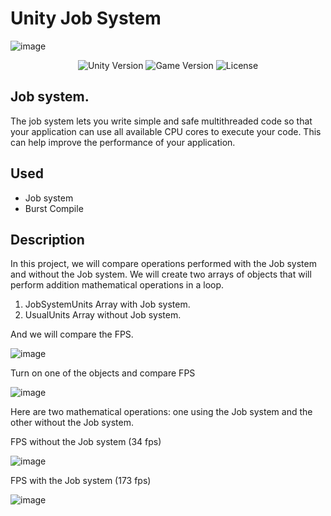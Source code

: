 # Unity Job System
![image](https://github.com/CreatNatoy/Unity-Job-System/assets/76531899/c75b6910-1521-4e50-8f12-686924d5d253)
<p align="center">
    <img src="https://img.shields.io/badge/Engine-2021.3.11f1-blueviolet" alt="Unity Version">
    <img src="https://img.shields.io/badge/Version-0.1-blue" alt="Game Version">
    <img src="https://img.shields.io/badge/License-None-success" alt="License">
</p>

## Job system. 
The job system lets you write simple and safe multithreaded code so that your application can use all available CPU cores to execute your code. This can help improve the performance of your application.

## Used

* Job system
* Burst Compile

## Description

In this project, we will compare operations performed with the Job system and without the Job system. We will create two arrays of objects that will perform addition mathematical operations in a loop.

1) JobSystemUnits Array with Job system.
2) UsualUnits Array without Job system.
   
And we will compare the FPS.

![image](https://github.com/CreatNatoy/Unity-Job-System/assets/76531899/3ef830ec-5024-408f-b1de-467af9b04a97)

Turn on one of the objects and compare FPS

![image](https://github.com/CreatNatoy/Unity-Job-System/assets/76531899/48e12996-dad0-43e3-a423-76b739c53e57)

Here are two mathematical operations: one using the Job system and the other without the Job system.

FPS without the Job system (34 fps)

![image](https://github.com/CreatNatoy/Unity-Job-System/assets/76531899/310266f7-533e-406f-b40d-8b36a9f4a9ad)

FPS with the Job system (173 fps)

![image](https://github.com/CreatNatoy/Unity-Job-System/assets/76531899/b964d9aa-0b80-43e7-9987-328148ee64e1)
